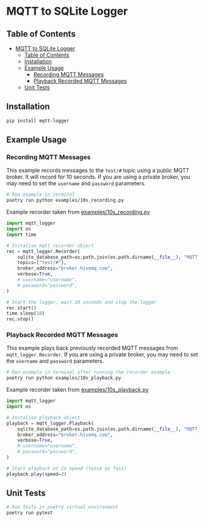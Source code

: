 # MQTT to SQLite Logger

## Table of Contents
- [MQTT to SQLite Logger](#mqtt-to-sqlite-logger)
  - [Table of Contents](#table-of-contents)
  - [Installation](#installation)
  - [Example Usage](#example-usage)
    - [Recording MQTT Messages](#recording-mqtt-messages)
    - [Playback Recorded MQTT Messages](#playback-recorded-mqtt-messages)
  - [Unit Tests](#unit-tests)

## Installation

```bash
pip install mqtt-logger
```

## Example Usage

### Recording MQTT Messages

This example records messages to the `test/#` topic using a public MQTT broker. It will record for 10 seconds. If you are using a private broker, you may need to set the `username` and `password` parameters.

```bash
# Run example in terminal
poetry run python examples/10s_recording.py
```

Example recorder taken from [examples/10s_recording.py](examples/10s_recording.py)
```python
import mqtt_logger
import os
import time

# Initalise mqtt recorder object
rec = mqtt_logger.Recorder(
    sqlite_database_path=os.path.join(os.path.dirname(__file__), "MQTT_log.db"),
    topics=["test/#"],
    broker_address="broker.hivemq.com",
    verbose=True,
    # username="username",
    # password="password",
)

# Start the logger, wait 10 seconds and stop the logger
rec.start()
time.sleep(10)
rec.stop()
```

### Playback Recorded MQTT Messages

This example plays back previously recorded MQTT messages from `mqtt_logger.Recorder`. If you are using a private broker, you may need to set the `username` and `password` parameters.

```bash
# Run example in terminal after running the recorder example
poetry run python examples/10s_playback.py
```

Example recorder taken from [examples/10s_playback.py](examples/10s_playback.py)
```python
import mqtt_logger
import os

# Initalise playback object
playback = mqtt_logger.Playback(
    sqlite_database_path=os.path.join(os.path.dirname(__file__), "MQTT_log.db"),
    broker_address="broker.hivemq.com",
    verbose=True,
    # username="username",
    # password="password",
)

# Start playback at 2x speed (twice as fast)
playback.play(speed=2)
```

## Unit Tests

```bash
# Run tests in poetry virtual environment
poetry run pytest
```